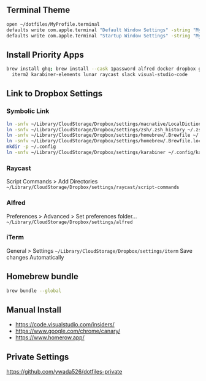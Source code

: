 ## Terminal Theme

```sh
open ~/dotfiles/MyProfile.terminal
defaults write com.apple.terminal "Default Window Settings" -string "MyProfile"
defaults write com.apple.Terminal "Startup Window Settings" -string "MyProfile"
```

## Install Priority Apps

```sh
brew install ghq; brew install --cask 1password alfred docker dropbox google-chrome \
  iterm2 karabiner-elements lunar raycast slack visual-studio-code
```

## Link to Dropbox Settings

### Symbolic Link

```sh
ln -snfv ~/Library/CloudStorage/Dropbox/settings/macnative/LocalDictionary ~/Library/Spelling/LocalDictionary
ln -snfv ~/Library/CloudStorage/Dropbox/settings/zsh/.zsh_history ~/.zsh_history
ln -snfv ~/Library/CloudStorage/Dropbox/settings/homebrew/.Brewfile ~/.Brewfile
ln -snfv ~/Library/CloudStorage/Dropbox/settings/homebrew/.Brewfile.lock.json ~/.Brewfile.lock.json
mkdir -p ~/.config
ln -snfv ~/Library/CloudStorage/Dropbox/settings/karabiner ~/.config/karabiner
```

### Raycast

Script Commands > Add Directories
`~/Library/CloudStorage/Dropbox/settings/raycast/script-commands`

### Alfred

Preferences > Advanced > Set preferences folder...
`~/Library/CloudStorage/Dropbox/settings/alfred`

### iTerm

General > Settings
`~/Library/CloudStorage/Dropbox/settings/iterm`
Save changes Automatically

## Homebrew bundle

```sh
brew bundle --global
```

## Manual Install

- https://code.visualstudio.com/insiders/
- https://www.google.com/chrome/canary/
- https://www.homerow.app/

## Private Settings

https://github.com/ywada526/dotfiles-private
